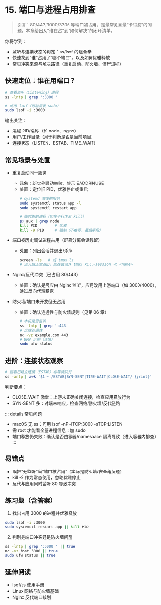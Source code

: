 # 15. 端口与进程占用排查

> 引言：80/443/3000/3306 等端口被占用，是最常见且最“卡进度”的问题。本章给出从“谁在占”到“如何解决”的闭环清单。

你将学到：
- 监听与连接状态的判定：ss/lsof 的组合拳
- 快速找到“谁”占用了“哪个端口”，以及如何优雅释放
- 常见冲突来源与解决路径（重复启动、防火墙、僵尸进程）

## 快速定位：谁在用端口？

```bash
# 查看监听（Listening）进程
ss -lntp | grep ':3000 '

# 或用 lsof（可能需要 sudo）
sudo lsof -i :3000
```

输出关注：
- 进程 PID/名称（如 node、nginx）
- 用户/工作目录（用于判断是否是当前项目）
- 连接状态（LISTEN、ESTAB、TIME_WAIT）

## 常见场景与处置

- 重复启动同一服务
  - 现象：新实例启动失败，提示 EADDRINUSE
  - 处置：定位旧 PID，优雅停止或重启
    ```bash
    # systemd 管理的服务
    sudo systemctl status app -l
    sudo systemctl restart app

    # 临时跑的进程（实在不行才用 kill）
    ps aux | grep node
    kill PID        # 优雅
    kill -9 PID     # 强制（不推荐，最后手段）
    ```

- 端口被历史调试进程占用（屏幕分离会话残留）
  - 处置：列出会话并退出/杀掉
    ```bash
    screen -ls   # 或 tmux ls
    # 进入后正常退出，或在会话外 tmux kill-session -t <name>
    ```

- Nginx/反代冲突（已占用 80/443）
  - 处置：确认是否应由 Nginx 监听，应用改用上游端口（如 3000/4000），通过反向代理暴露

- 防火墙/端口未开放但无占用
  - 处置：确认连通性与防火墙规则（见第 06 章）
    ```bash
    # 本机是否监听
    ss -lntp | grep ':443 '
    # 远端连通性
    nc -vz example.com 443
    # UFW 示例（谨慎）
    sudo ufw status
    ```

## 进阶：连接状态观察

```bash
# 查看已建立连接（ESTAB）与等待队列
ss -antp | awk '$1 ~ /ESTAB|SYN-SENT|TIME-WAIT|CLOSE-WAIT/ {print}'
```

判断要点：
- CLOSE_WAIT 激增：上游未正确关闭连接，检查应用释放行为
- SYN-SENT 多：对端未响应，检查网络/防火墙/反代链路

::: details 常见问题
- macOS 无 ss：可用 lsof -nP -iTCP:3000 -sTCP:LISTEN
- 需 root 才能看全量进程信息：加 sudo
- 端口释放仍失败：确认是否由容器/namespace 隔离导致（进入容器内排查）
:::

## 易错点
- 误把“无监听”当“端口被占用”（实际是防火墙/安全组问题）
- kill -9 作为常态使用，忽略优雅停止
- 反代与应用同时监听 80 导致冲突

## 练习题（含答案）
1) 找出占用 3000 的进程并优雅释放
```bash
sudo lsof -i :3000
sudo systemctl restart app || kill PID
```
2) 判别是端口冲突还是防火墙问题
```bash
ss -lntp | grep ':3000 ' || true
nc -vz host 3000 || true
sudo ufw status || true
```

## 延伸阅读
- lsof/ss 使用手册
- Linux 网络与防火墙基础
- Nginx 反代端口规划